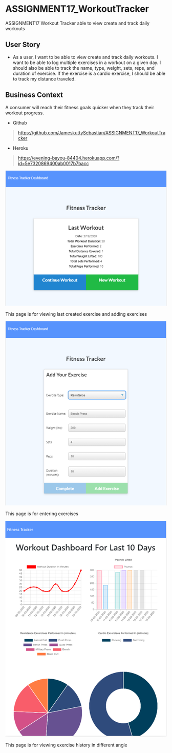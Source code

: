 # ASSIGNMENT17_WorkoutTracker
ASSIGNMENT17 Workout Tracker able to view create and track daily workouts

## User Story

* As a user, I want to be able to view create and track daily workouts. I want to be able to log multiple exercises in a workout on a given day. I should also be able to track the name, type, weight, sets, reps, and duration of exercise. If the exercise is a cardio exercise, I should be able to track my distance traveled.

## Business Context

A consumer will reach their fitness goals quicker when they track their workout progress.

-  Github
> https://github.com/JameskuttySebastian/ASSIGNMENT17_WorkoutTracker

-  Heroku
> https://evening-bayou-84404.herokuapp.com/?id=5e7320869400ab0017b7bacc


![Home Page](./img/Home.PNG)

This page is for viewing last created exercise and adding exercises

![Add Exercise Page](./img/AddExercise.PNG)

This page is for entering exercises

![Dashboard Page](./img/Dashboard.PNG)

This page is for viewing exercise history in different angle